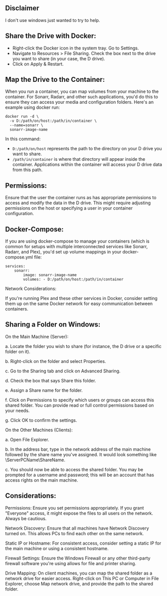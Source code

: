 ## Disclaimer

I don't use windows just wanted to try to help.

## Share the Drive with Docker:

- Right-click the Docker icon in the system tray.
  Go to Settings.
- Navigate to Resources > File Sharing.
  Check the box next to the drive you want to share (in your case, the D drive).
- Click on Apply & Restart.

## Map the Drive to the Container:

When you run a container, you can map volumes from your machine to the container. For Sonarr, Radarr, and other such applications, you'd do this to ensure they can access your media and configuration folders. Here's an example using docker run:

```
docker run -d \
  -v D:/path/on/host:/path/in/container \
  --name=sonarr \
  sonarr-image-name
```

In this command:

- `D:/path/on/host` represents the path to the directory on your D drive you want to share.
- `/path/in/container` is where that directory will appear inside the container. Applications within the container will access your D drive data from this path.

## Permissions:

Ensure that the user the container runs as has appropriate permissions to access and modify the data in the D drive. This might require adjusting permissions on the host or specifying a user in your container configuration.

## Docker-Compose:

If you are using docker-compose to manage your containers (which is common for setups with multiple interconnected services like Sonarr, Radarr, and Plex), you'd set up volume mappings in your docker-compose.yml file:

```
services:
    sonarr:
        image: sonarr-image-name
        volumes: - D:/path/on/host:/path/in/container
```

Network Considerations:

If you're running Plex and these other services in Docker, consider setting them up on the same Docker network for easy communication between containers.

## Sharing a Folder on Windows:

On the Main Machine (Server):

a. Locate the folder you wish to share (for instance, the D drive or a specific folder on it).

b. Right-click on the folder and select Properties.

c. Go to the Sharing tab and click on Advanced Sharing.

d. Check the box that says Share this folder.

e. Assign a Share name for the folder.

f. Click on Permissions to specify which users or groups can access this shared folder. You can provide read or full control permissions based on your needs.

g. Click OK to confirm the settings.

On the Other Machines (Clients):

a. Open File Explorer.

b. In the address bar, type in the network address of the main machine followed by the share name you've assigned. It would look something like \\ServerPCName\ShareName.

c. You should now be able to access the shared folder. You may be prompted for a username and password; this will be an account that has access rights on the main machine.

## Considerations:

Permissions: Ensure you set permissions appropriately. If you grant "Everyone" access, it might expose the files to all users on the network. Always be cautious.

Network Discovery: Ensure that all machines have Network Discovery turned on. This allows PCs to find each other on the same network.

Static IP or Hostname: For consistent access, consider setting a static IP for the main machine or using a consistent hostname.

Firewall Settings: Ensure the Windows Firewall or any other third-party firewall software you're using allows for file and printer sharing.

Drive Mapping: On client machines, you can map the shared folder as a network drive for easier access. Right-click on This PC or Computer in File Explorer, choose Map network drive, and provide the path to the shared folder.

